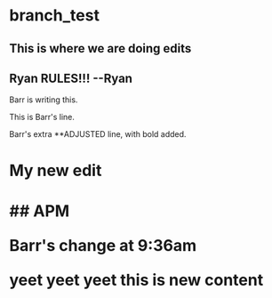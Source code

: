 # branch_test

## This is where we are doing edits






## Ryan RULES!!! --Ryan

Barr is writing this.

This is Barr's line.

Barr's extra **ADJUSTED line, with bold added.

<h1>My new edit<h1> ## APM


Barr's change at 9:36am

yeet yeet yeet this is new content


